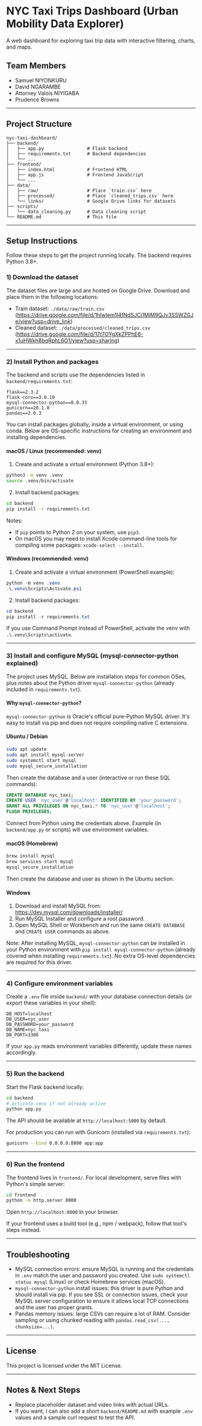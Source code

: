 # NYC Taxi Trips Dashboard (Urban Mobility Data Explorer)

A web dashboard for exploring taxi trip data with interactive filtering, charts, and maps.

## Team Members
- Samuel NIYONKURU
- David NGARAMBE
- Attorney Valois NIYIGABA
- Prudence Browns

---

## Project Structure

```
nyc-taxi-dashboard/
├── backend/
│   ├── app.py                # Flask backend
│   ├── requirements.txt      # Backend dependencies
│   └── ...
├── frontend/
│   ├── index.html            # Frontend HTML
│   ├── app.js                # Frontend JavaScript
│   └── ...
├── data/
│   ├── raw/                  # Place `train.csv` here
│   ├── processed/            # Place `cleaned_trips.csv` here
│   └── links/                # Google Drive links for datasets
├── scripts/
│   └── data_cleaning.py      # Data cleaning script
└── README.md                 # This file
```

---

## Setup Instructions

Follow these steps to get the project running locally. The backend requires Python 3.8+.

### 1) Download the dataset

The dataset files are large and are hosted on Google Drive. Download and place them in the following locations:

- Train dataset: `./data/raw/train.csv`  (https://drive.google.com/file/d/1hIwlem1l4fNdSJCi1MiM9QJv3SSWZGJe/view?usp=drive_link)
- Cleaned dataset: `./data/processed/cleaned_trips.csv`  (https://drive.google.com/file/d/17t7OYgXkZPPhE6-x1uHWkh8bqRphL6O1/view?usp=sharing)

---

### 2) Install Python and packages

The backend and scripts use the dependencies listed in `backend/requirements.txt`:

```
flask==2.3.2
flask-cors==3.0.10
mysql-connector-python==8.0.33
gunicorn==20.1.0
pandas==2.0.3
```

You can install packages globally, inside a virtual environment, or using conda. Below are OS-specific instructions for creating an environment and installing dependencies.

#### macOS / Linux (recommended: venv)

1. Create and activate a virtual environment (Python 3.8+):

```bash
python3 -m venv .venv
source .venv/bin/activate
```

2. Install backend packages:

```bash
cd backend
pip install -r requirements.txt
```

Notes:
- If `pip` points to Python 2 on your system, use `pip3`.
- On macOS you may need to install Xcode command-line tools for compiling some packages: `xcode-select --install`.

#### Windows (recommended: venv)

1. Create and activate a virtual environment (PowerShell example):

```powershell
python -m venv .venv
.\.venv\Scripts\Activate.ps1
```

2. Install backend packages:

```powershell
cd backend
pip install -r requirements.txt
```

If you use Command Prompt instead of PowerShell, activate the venv with `.\.venv\Scripts\activate`.

---

### 3) Install and configure MySQL (mysql-connector-python explained)

The project uses MySQL. Below are installation steps for common OSes, plus notes about the Python driver `mysql-connector-python` (already included in `requirements.txt`).

#### Why `mysql-connector-python`?

`mysql-connector-python` is Oracle's official pure-Python MySQL driver. It's easy to install via pip and does not require compiling native C extensions.

#### Ubuntu / Debian

```bash
sudo apt update
sudo apt install mysql-server
sudo systemctl start mysql
sudo mysql_secure_installation
```

Then create the database and a user (interactive or run these SQL commands):

```sql
CREATE DATABASE nyc_taxi;
CREATE USER 'nyc_user'@'localhost' IDENTIFIED BY 'your_password';
GRANT ALL PRIVILEGES ON nyc_taxi.* TO 'nyc_user'@'localhost';
FLUSH PRIVILEGES;
```

Connect from Python using the credentials above. Example (in `backend/app.py` or scripts) will use environment variables.

#### macOS (Homebrew)

```bash
brew install mysql
brew services start mysql
mysql_secure_installation
```

Then create the database and user as shown in the Ubuntu section.

#### Windows

1. Download and install MySQL from: https://dev.mysql.com/downloads/installer/
2. Run MySQL Installer and configure a root password.
3. Open MySQL Shell or Workbench and run the same `CREATE DATABASE` and `CREATE USER` commands as above.

Note: After installing MySQL, `mysql-connector-python` can be installed in your Python environment with `pip install mysql-connector-python` (already covered when installing `requirements.txt`). No extra OS-level dependencies are required for this driver.

---

### 4) Configure environment variables

Create a `.env` file inside `backend/` with your database connection details (or export these variables in your shell):

```
DB_HOST=localhost
DB_USER=nyc_user
DB_PASSWORD=your_password
DB_NAME=nyc_taxi
DB_PORT=3306
```

If your `app.py` reads environment variables differently, update these names accordingly.

---

### 5) Run the backend

Start the Flask backend locally:

```bash
cd backend
# activate venv if not already active
python app.py
```

The API should be available at `http://localhost:5000` by default.

For production you can run with Gunicorn (installed via `requirements.txt`):

```bash
gunicorn --bind 0.0.0.0:8000 app:app
```

---

### 6) Run the frontend

The frontend lives in `frontend/`. For local development, serve files with Python's simple server:

```bash
cd frontend
python -m http.server 8000
```

Open `http://localhost:8000` in your browser.

If your frontend uses a build tool (e.g., npm / webpack), follow that tool's steps instead.

---

## Troubleshooting

- MySQL connection errors: ensure MySQL is running and the credentials in `.env` match the user and password you created. Use `sudo systemctl status mysql` (Linux) or check Homebrew services (macOS).
- `mysql-connector-python` install issues: this driver is pure Python and should install via pip. If you see SSL or connection issues, check your MySQL server configuration to ensure it allows local TCP connections and the user has proper grants.
- Pandas memory issues: large CSVs can require a lot of RAM. Consider sampling or using chunked reading with `pandas.read_csv(..., chunksize=...)`.

---

## License

This project is licensed under the MIT License.

---

## Notes & Next Steps

- Replace placeholder dataset and video links with actual URLs.
- If you want, I can also add a short `backend/README.md` with example `.env` values and a sample curl request to test the API.

